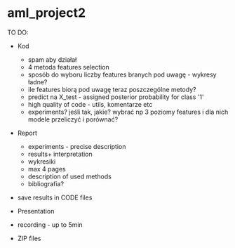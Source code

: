 # aml_project2


TO DO:

* Kod
  - spam aby działał
  - 4 metoda features selection
  - sposób do wyboru liczby features branych pod uwagę - wykresy ładne?
  - ile features biorą pod uwagę teraz poszczególne metody?
  - predict na X_test - assigned posterior probability for class '1'
  - high quality of code - utils, komentarze etc
  - experiments? jeśli tak, jakie? wybrać np 3 poziomy features i dla nich modele przeliczyć i porównać?
 
* Report
  - experiments - precise description
  - results+ interpretation
  - wykresiki
  - max 4 pages
  - description of used methods
  - bibliografia?

* save results in CODE files
* Presentation
* recording - up to 5min
* ZIP files
